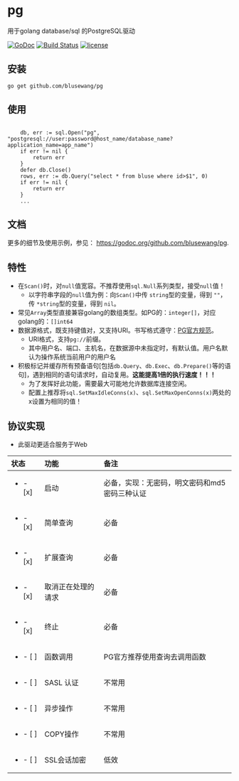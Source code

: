 # pg
用于golang database/sql 的PostgreSQL驱动

[![GoDoc](https://godoc.org/github.com/blusewang/pg?status.svg)](https://godoc.org/github.com/blusewang/pg)
[![Build Status](https://travis-ci.org/blusewang/pg.svg?branch=master)](https://travis-ci.org/blusewang/pg)
[![license](http://img.shields.io/badge/license-MIT-red.svg?style=flat)](https://github.com/blusewang/pg/blob/master/LICENSE)

## 安装

	go get github.com/blusewang/pg

## 使用
```golang

	db, err := sql.Open("pg", "postgresql://user:password@host_name/database_name?application_name=app_name")
	if err != nil {
		return err
	}
	defer db.Close()
	rows, err := db.Query("select * from bluse where id>$1", 0)
	if err != nil {
		return err
	}
	...

```

## 文档

更多的细节及使用示例，参见： <https://godoc.org/github.com/blusewang/pg>.


## 特性

* 在`Scan()`时，对`null`值宽容。不推荐使用`sql.Null`系列类型，接受`null`值！
   * 以字符串字段的`null`值为例：向`Scan()`中传 `string`型的变量，得到 `""`，传 `*string`型的变量，得到 `nil`。
* 常见`Array`类型直接兼容golang的数组类型。如PG的：`integer[]`，对应golang的：`[]int64`
* 数据源格式，既支持键值对，又支持URI。书写格式遵守：[PG官方规范](https://www.postgresql.org/docs/10/libpq-connect.html#LIBPQ-CONNSTRING)。
   * URI格式，支持`pg://`前缀。
   * 其中用户名、端口、主机名，在数据源中未指定时，有默认值。用户名默认为操作系统当前用户的用户名
* 积极标记并缓存所有预备语句[包括`db.Query`、`db.Exec`、`db.Prepare()`等的语句]，遇到相同的语句请求时，自动复用。**这能提高1倍的执行速度！！！**
   * 为了发挥好此功能，需要最大可能地允许数据库连接空闲。
   * 配置上推荐将`sql.SetMaxIdleConns(x)`、`sql.SetMaxOpenConns(x)`两处的x设置为相同的值！

## 协议实现
- 此驱动更适合服务于Web

| 状态   | 功能 | 备注 |
| :---- | :---- | :---- |
| <ul><li>- [x] </li></ul> | 启动 | 必备，实现：无密码，明文密码和md5密码三种认证 |
| <ul><li>- [x] </li></ul> | 简单查询 | 必备 |
| <ul><li>- [x] </li></ul> | 扩展查询 | 必备 |
| <ul><li>- [x] </li></ul> | 取消正在处理的请求 | 必备 |
| <ul><li>- [x] </li></ul> | 终止 | 必备 |
| <ul><li>- [ ] </li></ul> | 函数调用 | PG官方推荐使用查询去调用函数 |
| <ul><li>- [ ] </li></ul> | SASL 认证 | 不常用 |
| <ul><li>- [ ] </li></ul> | 异步操作 | 不常用 |
| <ul><li>- [ ] </li></ul> | COPY操作 | 不常用 |
| <ul><li>- [ ] </li></ul> | SSL会话加密 | 低效 |
